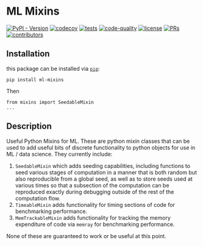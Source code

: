 # ML Mixins

[![PyPI - Version](https://img.shields.io/pypi/v/ml-mixins)](https://pypi.org/project/ml-mixins/)
[![codecov](https://codecov.io/gh/mmcdermott/ML_mixins/graph/badge.svg?token=T2QNDROZ61)](https://codecov.io/gh/mmcdermott/ML_mixins)
[![tests](https://github.com/mmcdermott/ML_mixins/actions/workflows/tests.yaml/badge.svg)](https://github.com/mmcdermott/ML_mixins/actions/workflows/tests.yml)
[![code-quality](https://github.com/mmcdermott/ML_mixins/actions/workflows/code-quality-main.yaml/badge.svg)](https://github.com/mmcdermott/ML_mixins/actions/workflows/code-quality-main.yaml)
[![license](https://img.shields.io/badge/License-MIT-green.svg?labelColor=gray)](https://github.com/mmcdermott/ML_mixins#license)
[![PRs](https://img.shields.io/badge/PRs-welcome-brightgreen.svg)](https://github.com/mmcdermott/ML_mixins/pulls)
[![contributors](https://img.shields.io/github/contributors/mmcdermott/ML_mixins.svg)](https://github.com/mmcdermott/ML_mixins/graphs/contributors)

## Installation

this package can be installed via [`pip`](https://pypi.org/project/ml-mixins/):

```
pip install ml-mixins
```

Then

```
from mixins import SeedableMixin
...
```

## Description

Useful Python Mixins for ML. These are python mixin classes that can be used to add useful bits of discrete
functionality to python objects for use in ML / data science. They currently include:

1. `SeedableMixin` which adds seeding capabilities, including functions to seed various stages of computation
    in a manner that is both random but also reproducible from a global seed, as well as to store seeds used at
    various times so that a subsection of the computation can be reproduced exactly during debugging outside of
    the rest of the computation flow.
2. `TimeableMixin` adds functionality for timing sections of code for benchmarking performance.
3. `MemTrackableMixin` adds functionality for tracking the memory expenditure of code via `memray` for
    benchmarking performance.

None of these are guaranteed to work or be useful at this point.
